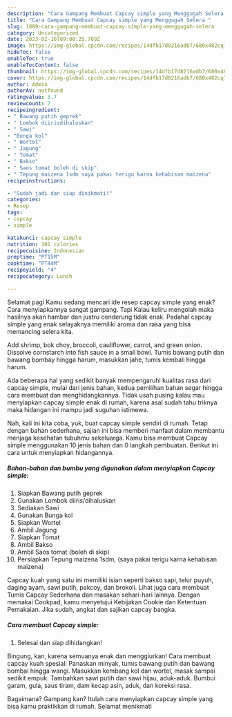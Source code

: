 ```yaml
---
description: "Cara Gampang Membuat Capcay simple yang Menggugah Selera "
title: "Cara Gampang Membuat Capcay simple yang Menggugah Selera "
slug: 1889-cara-gampang-membuat-capcay-simple-yang-menggugah-selera
category: Uncategorized
date: 2023-02-16T09:08:25.709Z
image: https://img-global.cpcdn.com/recipes/14dfb17d8216adb7/680x482cq70/capcay-simple-foto-resep-utama.jpg
hideToc: false
enableToc: true
enableTocContent: false
thumbnail: https://img-global.cpcdn.com/recipes/14dfb17d8216adb7/680x482cq70/capcay-simple-foto-resep-utama.jpg
cover: https://img-global.cpcdn.com/recipes/14dfb17d8216adb7/680x482cq70/capcay-simple-foto-resep-utama.jpg
author: Admin
authorAv: notfound
ratingvalue: 3.7
reviewcount: 7
recipeingredient:
- " Bawang putih geprek"
- " Lombok diirisdihaluskan"
- " Sawi"
- "Bunga kol"
- " Wortel"
- " Jagung"
- " Tomat"
- " Bakso"
- " Saos tomat boleh di skip"
- " Tepung maizena 1sdm saya pakai terigu karna kehabisan maizena"
recipeinstructions:

- "Sudah jadi dan siap dinikmati!"
categories:
- Resep
tags:
- capcay
- simple

katakunci: capcay simple 
nutrition: 101 calories
recipecuisine: Indonesian
preptime: "PT15M"
cooktime: "PT44M"
recipeyield: "4"
recipecategory: Lunch

---
```



Selamat pagi Kamu sedang mencari ide resep capcay simple yang enak? Cara menyiapkannya sangat gampang. Tapi Kalau keliru mengolah maka hasilnya akan hambar dan justru cenderung tidak enak. Padahal capcay simple yang enak selayaknya memiliki aroma dan rasa yang bisa memancing selera kita.


Add shrimp, bok choy, broccoli, cauliflower, carrot, and green onion. Dissolve cornstarch into fish sauce in a small bowl. Tumis bawang putih dan bawang bombay hingga harum, masukkan jahe, tumis kembali hingga harum.

Ada beberapa hal yang sedikit banyak mempengaruhi kualitas rasa dari capcay simple, mulai dari jenis bahan, kedua pemilihan bahan segar hingga cara membuat dan menghidangkannya. Tidak usah pusing kalau mau menyiapkan capcay simple enak di rumah, karena asal sudah tahu triknya maka hidangan ini mampu jadi suguhan istimewa.


Nah, kali ini kita coba, yuk, buat capcay simple sendiri di rumah. Tetap dengan bahan sederhana, sajian ini bisa memberi manfaat dalam membantu menjaga kesehatan tubuhmu sekeluarga. Kamu bisa membuat Capcay simple menggunakan 10 jenis bahan dan 0 langkah pembuatan. Berikut ini cara untuk menyiapkan hidangannya.

<!--inarticleads1-->

##### Bahan-bahan dan bumbu yang digunakan dalam menyiapkan Capcay simple:

1. Siapkan  Bawang putih geprek
1. Gunakan  Lombok diiris/dihaluskan
1. Sediakan  Sawi
1. Gunakan Bunga kol
1. Siapkan  Wortel
1. Ambil  Jagung
1. Siapkan  Tomat
1. Ambil  Bakso
1. Ambil  Saos tomat (boleh di skip)
1. Persiapkan  Tepung maizena 1sdm, (saya pakai terigu karna kehabisan maizena)


Capcay kuah yang satu ini memiliki isian seperti bakso sapi, telur puyuh, daging ayam, sawi putih, pakcoy, dan brokoli. Lihat juga cara membuat Tumis Capcay Sederhana dan masakan sehari-hari lainnya. Dengan memakai Cookpad, kamu menyetujui Kebijakan Cookie dan Ketentuan Pemakaian. Jika sudah, angkat dan sajikan capcay bangka. 

<!--inarticleads2-->

##### Cara membuat Capcay simple:


1. Selesai dan siap dihidangkan!

Bingung, kan, karena semuanya enak dan menggiurkan! Cara membuat capcay kuah spesial: Panaskan minyak, tumis bawang putih dan bawang bombai hingga wangi. Masukkan kembang kol dan wortel, masak sampai sedikit empuk. Tambahkan sawi putih dan sawi hijau, aduk-aduk. Bumbui garam, gula, saus tiram, dam kecap asin, aduk, dan koreksi rasa. 

Bagaimana? Gampang kan? Itulah cara menyiapkan capcay simple yang bisa kamu praktikkan di rumah. Selamat menikmati
